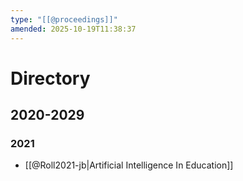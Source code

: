 ```yaml
---
type: "[[@proceedings]]"
amended: 2025-10-19T11:38:37
---
```


# Directory
## 2020-2029
### 2021
- [[@Roll2021-jb|Artificial Intelligence In Education]]
